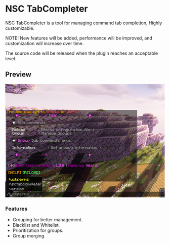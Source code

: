 # NSC TabCompleter
NSC TabCompleter is a tool for managing command tab completion, Highly customizable.

NOTE! New features will be added, performance will be improved, and customization will increase over time.

The source code will be released when the plugin reaches an acceptable level.

## Preview

<img alt="AdvancePlHide" src="./2025-04-02_18.52.58.png" />

### Features

* Grouping for better management.
* Blacklist and Whitelist.
* Prioritization for groups.
* Group merging.
